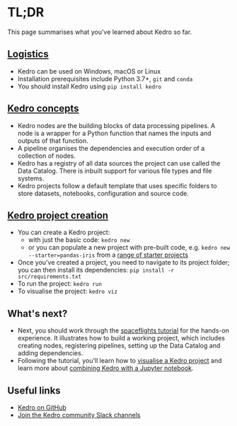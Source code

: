 # TL;DR

This page summarises what you've learned about Kedro so far.

## [Logistics](install.md)
* Kedro can be used on Windows, macOS or Linux
* Installation prerequisites include Python 3.7+, `git` and `conda`
* You should install Kedro using `pip install kedro`

## [Kedro concepts](kedro_concepts.md)

* Kedro nodes are the building blocks of data processing pipelines. A node is a wrapper for a Python function that names the inputs and outputs of that function.
* A pipeline organises the dependencies and execution order of a collection of nodes.
* Kedro has a registry of all data sources the project can use called the Data Catalog. There is inbuilt support for various file types and file systems.
* Kedro projects follow a default template that uses specific folders to store datasets, notebooks, configuration and source code.


## [Kedro project creation](new_project.md)
* You can create a Kedro project:
    * with just the basic code: `kedro new`
    * or you can populate a new project with pre-built code, e.g. `kedro new --starter=pandas-iris` from a [range of starter projects](../kedro_project_setup/starters.md#list-of-official-starters)
* Once you've created a project, you need to navigate to its project folder; you can then install its dependencies: `pip install -r src/requirements.txt`
* To run the project: `kedro run`
* To visualise the project: `kedro viz`

## What's next?
* Next, you should work through the [spaceflights tutorial](../tutorial/spaceflights_tutorial.md) for the hands-on experience. It illustrates how to build a working project, which includes creating nodes, registering pipelines, setting up the Data Catalog and adding dependencies.
* Following the tutorial, you'll learn how to [visualise a Kedro project](../visualisation/kedro-viz_visualisation.md) and learn more about [combining Kedro with a Jupyter notebook](../notebooks_and_ipython/kedro_and_notebooks.md).

## Useful links

* [Kedro on GitHub](https://github.com/kedro-org/kedro)
* [Join the Kedro community Slack channels](https://slack.kedro.org)
